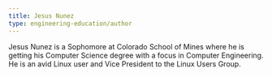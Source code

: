 ```yaml
---
title: Jesus Nunez
type: engineering-education/author
---
```

Jesus Nunez is a Sophomore at Colorado School of Mines where he is getting his Computer Science degree with a focus in Computer Engineering. He is an avid Linux user and Vice President to the Linux Users Group.
